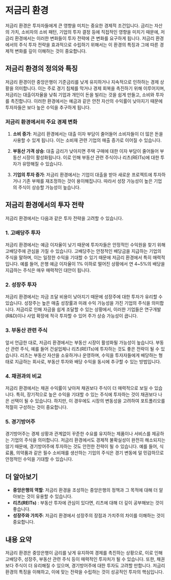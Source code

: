 # 저금리 환경

저금리 환경은 투자자들에게 큰 영향을 미치는 중요한 경제적 조건입니다. 금리는 자산의 가치, 소비자의 소비 패턴, 기업의 투자 결정 등에 직접적인 영향을 미치기 때문에, 저금리 환경에서는 이러한 변화들이 투자 전략에 큰 변화를 요구하게 됩니다. 저금리 환경에서의 주식 투자 전략을 효과적으로 수립하기 위해서는 이 환경의 특징과 그에 따른 경제적 변화를 깊이 이해하는 것이 중요합니다.

## 저금리 환경의 정의와 특징

저금리 환경이란 중앙은행이 기준금리를 낮게 유지하거나 지속적으로 인하하는 경제 상황을 의미합니다. 이는 주로 경기 침체를 막거나 경제 회복을 촉진하기 위해 이루어지며, 저금리는 대출이자율을 낮춰 기업과 개인이 돈을 빌리는 것을 쉽게 만들고, 소비와 투자를 촉진합니다. 이러한 환경에서는 예금과 같은 안전 자산의 수익률이 낮아지기 때문에 투자자들은 보다 높은 수익을 추구하게 됩니다.

### 저금리 환경에서의 주요 경제 변화

1. **소비 증가**: 저금리 환경에서는 대출 이자 부담이 줄어들어 소비자들이 더 많은 돈을 사용할 수 있게 됩니다. 이는 소비재 관련 기업의 매출 증가로 이어질 수 있습니다.

2. **부동산 가격 상승**: 대출 금리가 낮아지면 주택 구매에 대한 이자 부담이 줄어들어 부동산 시장이 활성화됩니다. 이로 인해 부동산 관련 주식이나 리츠(REITs)에 대한 투자가 유망해질 수 있습니다.

3. **기업의 투자 증가**: 저금리 환경에서는 기업이 대출을 받아 새로운 프로젝트에 투자하거나 기존 부채를 재조정하는 것이 용이해집니다. 따라서 성장 가능성이 높은 기업의 주식이 상승할 가능성이 높습니다.

## 저금리 환경에서의 투자 전략

저금리 환경에서는 다음과 같은 투자 전략을 고려할 수 있습니다.

### 1. **고배당주 투자**

저금리 환경에서는 예금 이자율이 낮기 때문에 투자자들은 안정적인 수익원을 찾기 위해 고배당주에 관심을 가질 수 있습니다. 고배당주는 안정적인 배당금을 지급하는 기업의 주식을 말하며, 이는 일정한 수익을 기대할 수 있기 때문에 저금리 환경에서 특히 매력적입니다. 예를 들어, 은행 예금 이자율이 1% 이하로 떨어진 상황에서 연 4~5%의 배당을 지급하는 주식은 매우 매력적인 대안이 됩니다.

### 2. **성장주 투자**

저금리 환경에서는 자금 조달 비용이 낮아지기 때문에 성장주에 대한 투자가 유리할 수 있습니다. 성장주는 높은 매출 성장률과 미래 수익 가능성을 가진 기업의 주식을 의미합니다. 저금리로 인해 자금을 쉽게 조달할 수 있는 상황에서, 이러한 기업들은 연구개발(R&D)이나 사업 확장에 적극 투자할 수 있어 주가 상승 가능성이 큽니다.

### 3. **부동산 관련 주식**

앞서 언급한 대로, 저금리 환경에서는 부동산 시장이 활성화될 가능성이 높습니다. 부동산 관련 주식, 예를 들어 건설업체나 리츠(REITs)에 투자하는 것도 좋은 전략이 될 수 있습니다. 리츠는 부동산 자산을 소유하거나 운영하며, 수익을 투자자들에게 배당하는 형태로 지급하는 회사로, 부동산 투자와 배당 수익을 동시에 추구할 수 있는 방법입니다.

### 4. **채권과의 비교**

저금리 환경에서는 채권 수익률이 낮아져 채권보다 주식이 더 매력적으로 보일 수 있습니다. 특히, 장기적으로 높은 수익을 기대할 수 있는 주식에 투자하는 것이 채권보다 나은 선택이 될 수 있습니다. 하지만, 이 경우에도 시장의 변동성을 고려하여 포트폴리오를 적절히 구성하는 것이 중요합니다.

### 5. **경기방어주**

경기방어주는 경제 상황과 관계없이 꾸준한 수요를 유지하는 제품이나 서비스를 제공하는 기업의 주식을 의미합니다. 저금리 환경에서도 경제적 불확실성이 완전히 해소되지는 않기 때문에, 경기방어주에 투자하는 것도 안전한 전략이 될 수 있습니다. 예를 들어, 식료품, 의약품과 같은 필수 소비재를 생산하는 기업의 주식은 경기 변동에 덜 민감하므로 안정적인 수익을 기대할 수 있습니다.

## 더 알아보기

- **중앙은행의 역할**: 저금리 환경을 조성하는 중앙은행의 정책과 그 목적에 대해 더 알아보는 것이 유용할 수 있습니다.
- **리츠(REITs)** : 부동산 투자에 관심이 있다면, 리츠에 대해 더 깊이 공부해보는 것이 좋습니다.
- **성장주와 가치주**: 저금리 환경에서 성장주의 장점과 가치주의 차이를 이해하는 것이 중요합니다.

## 내용 요약

저금리 환경은 중앙은행이 금리를 낮게 유지하여 경제를 촉진하는 상황으로, 이로 인해 고배당주, 성장주, 부동산 관련 주식 등이 매력적인 투자처가 될 수 있습니다. 또한, 채권보다 주식이 더 유리해질 수 있으며, 경기방어주에 대한 투자도 고려할 만합니다. 저금리 환경의 특징을 이해하고, 이에 맞는 전략을 수립하는 것이 성공적인 투자의 핵심입니다.